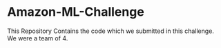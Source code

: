 # Amazon-ML-Challenge
This Repository Contains the code which we submitted in this challenge. We were a team of 4. 
